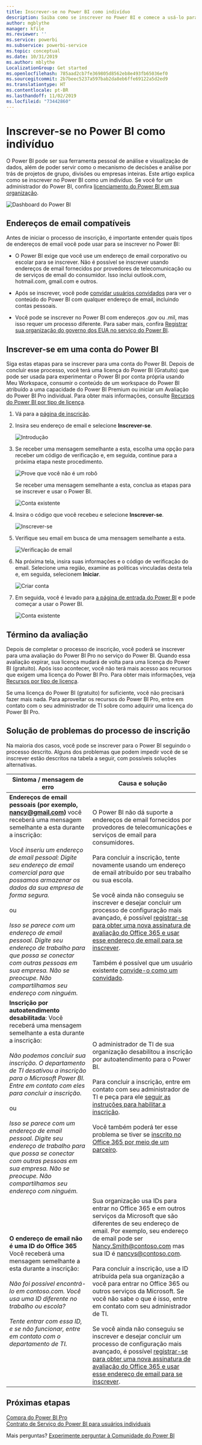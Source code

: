 ```yaml
---
title: Inscrever-se no Power BI como indivíduo
description: Saiba como se inscrever no Power BI e comece a usá-lo para atender às suas necessidades análise e visualização de dados.
author: mgblythe
manager: kfile
ms.reviewer: ''
ms.service: powerbi
ms.subservice: powerbi-service
ms.topic: conceptual
ms.date: 10/31/2019
ms.author: mblythe
LocalizationGroup: Get started
ms.openlocfilehash: 785aad2cb7fe369805d8562eb8e493fb65036ef0
ms.sourcegitcommit: 2b7beec5237a597bab2da8eb6ffe69122a5d2ed9
ms.translationtype: HT
ms.contentlocale: pt-BR
ms.lasthandoff: 11/02/2019
ms.locfileid: "73442860"
---
```

# <a name="sign-up-for-power-bi-as-an-individual"></a>Inscrever-se no Power BI como indivíduo

O Power BI pode ser sua ferramenta pessoal de análise e visualização de dados, além de poder servir como o mecanismo de decisões e análise por trás de projetos de grupo, divisões ou empresas inteiras. Este artigo explica como se inscrever no Power BI como um indivíduo. Se você for um administrador do Power BI, confira [licenciamento do Power BI em sua organização](service-admin-licensing-organization.md).

![Dashboard do Power BI](media/service-self-service-signup-for-power-bi/dashboard.png)

## <a name="supported-email-addresses"></a>Endereços de email compatíveis

Antes de iniciar o processo de inscrição, é importante entender quais tipos de endereços de email você pode usar para se inscrever no Power BI:

* O Power BI exige que você use um endereço de email corporativo ou escolar para se inscrever. Não é possível se inscrever usando endereços de email fornecidos por provedores de telecomunicação ou de serviços de email do consumidor. Isso inclui outlook.com, hotmail.com, gmail.com e outros.

* Após se inscrever, você pode [convidar usuários convidados](https://docs.microsoft.com/azure/active-directory/active-directory-b2b-what-is-azure-ad-b2b) para ver o conteúdo do Power BI com qualquer endereço de email, incluindo contas pessoais.

* Você pode se inscrever no Power BI com endereços .gov ou .mil, mas isso requer um processo diferente. Para saber mais, confira [Registrar sua organização do governo dos EUA no serviço do Power BI](service-govus-signup.md).

## <a name="sign-up-for-a-power-bi-account"></a>Inscrever-se em uma conta do Power BI

Siga estas etapas para se inscrever para uma conta do Power BI. Depois de concluir esse processo, você terá uma licença do Power BI (Gratuito) que pode ser usada para experimentar o Power BI por conta própria usando Meu Workspace, consumir o conteúdo de um workspace do Power BI atribuído a uma capacidade do Power BI Premium ou iniciar um Avaliação do Power BI Pro individual. Para obter mais informações, consulte [Recursos do Power BI por tipo de licença](service-features-license-type.md). 

1. Vá para a [página de inscrição](https://signup.microsoft.com/signup?sku=a403ebcc-fae0-4ca2-8c8c-7a907fd6c235).

1. Insira seu endereço de email e selecione **Inscrever-se**.

    ![Introdução](media/service-self-service-signup-for-power-bi/get-started.png)

1. Se receber uma mensagem semelhante a esta, escolha uma opção para receber um código de verificação e, em seguida, continue para a próxima etapa neste procedimento.

    ![Prove que você não é um robô](media/service-self-service-signup-for-power-bi/prove-robot.png)

    Se receber uma mensagem semelhante a esta, conclua as etapas para se inscrever e usar o Power BI.

    ![Conta existente](media/service-self-service-signup-for-power-bi/existing-account.png)

1. Insira o código que você recebeu e selecione **Inscrever-se**.

    ![Inscrever-se](media/service-self-service-signup-for-power-bi/sign-up.png)

1. Verifique seu email em busca de uma mensagem semelhante a esta.

    ![Verificação de email](media/service-self-service-signup-for-power-bi/email-verification.png)

1. Na próxima tela, insira suas informações e o código de verificação do email. Selecione uma região, examine as políticas vinculadas desta tela e, em seguida, selecionem **Iniciar**.

    ![Criar conta](media/service-self-service-signup-for-power-bi/create-account.png)

1. Em seguida, você é levado para [a página de entrada do Power BI](https://powerbi.microsoft.com/landing/signin/) e pode começar a usar o Power BI.

    ![Conta existente](media/service-self-service-signup-for-power-bi/welcome-screen.png)

## <a name="trial-expiration"></a>Término da avaliação

Depois de completar o processo de inscrição, você poderá se inscrever para uma avaliação do Power BI Pro no serviço do Power BI. Quando essa avaliação expirar, sua licença mudará de volta para uma licença do Power BI (gratuito). Após isso acontecer, você não terá mais acesso aos recursos que exigem uma licença do Power BI Pro. Para obter mais informações, veja [Recursos por tipo de licença](service-features-license-type.md).

Se uma licença do Power BI (gratuito) for suficiente, você não precisará fazer mais nada. Para aproveitar os recursos do Power BI Pro, entre em contato com o seu administrador de TI sobre como adquirir uma licença do Power BI Pro.

## <a name="troubleshooting-the-sign-up-process"></a>Solução de problemas do processo de inscrição

Na maioria dos casos, você pode se inscrever para o Power BI seguindo o processo descrito. Alguns dos problemas que podem impedir você de se inscrever estão descritos na tabela a seguir, com possíveis soluções alternativas.

| Sintoma / mensagem de erro | Causa e solução |
| ----------------------- | -------------------- |
| <strong>Endereços de email pessoais (por exemplo, nancy@gmail.com)</strong> você receberá uma mensagem semelhante a esta durante a inscrição: <br /><br /> *Você inseriu um endereço de email pessoal: Digite seu endereço de email comercial para que possamos armazenar os dados da sua empresa de forma segura.* <br /><br /> ou <br /><br /> *Isso se parece com um endereço de email pessoal. Digite seu endereço de trabalho para que possa se conectar com outras pessoas em sua empresa. Não se preocupe. Não compartilhamos seu endereço com ninguém.* | O Power BI não dá suporte a endereços de email fornecidos por provedores de telecomunicações e serviços de email para consumidores. <br /><br /> Para concluir a inscrição, tente novamente usando um endereço de email atribuído por seu trabalho ou sua escola. <br /><br /> Se você ainda não conseguiu se inscrever e desejar concluir um processo de configuração mais avançado, é possível [registrar-se para obter uma nova assinatura de avaliação do Office 365 e usar esse endereço de email para se inscrever](service-admin-signing-up-for-power-bi-with-a-new-office-365-trial.md). <br /><br /> Também é possível que um usuário existente [convide-o como um convidado](service-admin-azure-ad-b2b.md). |
| **Inscrição por autoatendimento desabilitada**: Você receberá uma mensagem semelhante a esta durante a inscrição: <br /><br /> *Não podemos concluir sua inscrição. O departamento de TI desativou a inscrição para o Microsoft Power BI. Entre em contato com eles para concluir a inscrição.* <br /><br /> ou <br /><br /> *Isso se parece com um endereço de email pessoal. Digite seu endereço de trabalho para que possa se conectar com outras pessoas em sua empresa. Não se preocupe. Não compartilhamos seu endereço com ninguém.* | O administrador de TI de sua organização desabilitou a inscrição por autoatendimento para o Power BI. <br /><br /> Para concluir a inscrição, entre em contato com seu administrador de TI e peça para ele [seguir as instruções para habilitar a inscrição](service-admin-licensing-organization.md#enable-or-disable-individual-user-sign-up-in-azure-active-directory). <br/><br/> Você também poderá ter esse problema se tiver se [inscrito no Office 365 por meio de um parceiro](service-admin-syndication-partner.md). |
| **O endereço de email não é uma ID do Office 365** Você receberá uma mensagem semelhante a esta durante a inscrição: <br /><br /> *Não foi possível encontrá-lo em contoso.com.  Você usa uma ID diferente no trabalho ou escola? <br /><br /> Tente entrar com essa ID, e se não funcionar, entre em contato com o departamento de TI.* | Sua organização usa IDs para entrar no Office 365 e em outros serviços da Microsoft que são diferentes de seu endereço de email.  Por exemplo, seu endereço de email pode ser Nancy.Smith@contoso.com mas sua ID é nancys@contoso.com. <br /><br /> Para concluir a inscrição, use a ID atribuída pela sua organização a você para entrar no Office 365 ou outros serviços da Microsoft.  Se você não sabe o que é isso, entre em contato com seu administrador de TI. <br /><br /> Se você ainda não conseguiu se inscrever e desejar concluir um processo de configuração mais avançado, é possível [registrar-se para obter uma nova assinatura de avaliação do Office 365 e usar esse endereço de email para se inscrever](service-admin-signing-up-for-power-bi-with-a-new-office-365-trial.md). |

## <a name="next-steps"></a>Próximas etapas

[Compra do Power BI Pro](service-admin-purchasing-power-bi-pro.md)  
[Contrato de Serviço do Power BI para usuários individuais](https://powerbi.microsoft.com/terms-of-service/)  

Mais perguntas? [Experimente perguntar à Comunidade do Power BI](http://community.powerbi.com/)
